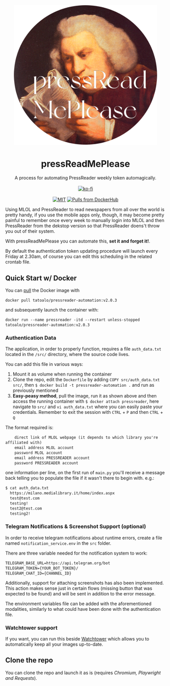 <div align="center">
  <img src="./assets/logo.png" width="450" />
  
  # pressReadMePlease
  
  A process for automating PressReader weekly token automagically.
  <br/><br/>
  [![ko-fi](https://ko-fi.com/img/githubbutton_sm.svg)](https://ko-fi.com/F1F7ABOVF)
  <br/><br/>
  [![MIT](https://img.shields.io/github/license/tatoalo/pressReadMePlease)](https://github.com/tatoalo/pressReadMePlease)
  [![Pulls from DockerHub](https://img.shields.io/docker/pulls/tatoalo/pressreader-automation.svg)](https://hub.docker.com/r/tatoalo/pressreader-automation)
</div>

Using MLOL and PressReader to read newspapers from all over the world is pretty handy, if you use the mobile apps only, though, it may become pretty painful to remember once every week to manually login into MLOL and then PressReader from the dekstop version so that PressReader doens't throw you out of their system.

With pressReadMePlease you can automate this, **set it and forget it!**.

By default the authentication token updating procedure will launch every Friday at 2.30am, of course you can edit this scheduling in the related crontab file.

## Quick Start w/ Docker

You can [pull](https://hub.docker.com/r/tatoalo/pressreader-automation) the Docker image with 

```
docker pull tatoalo/pressreader-automation:v2.0.3
```

and subsequently launch the container with:

```
docker run --name pressreader -itd --restart unless-stopped tatoalo/pressreader-automation:v2.0.3
```

### Authentication Data

The application, in order to properly function, requires a file `auth_data.txt` located in the `/src/` directory, where the source code lives.

You can add this file in various ways:
1. Mount it as volume when running the container
2. Clone the repo, edit the `Dockerfile` by adding ``` COPY src/auth_data.txt src/ ```, then ``` $ docker build -t pressreader-automation . ``` and run as previously mentioned
3. **Easy-peasy method**, pull the image, run it as shown above and then access the running container with ```$ docker attach pressreader```, here navigate to `src/` and `vi auth_data.txt` where you can easily paste your credentials. Remember to exit the session with `CTRL` + `P` and then `CTRL` + `Q`

The format required is:
```
    direct link of MLOL webpage (it depends to which library you're affiliated with)
    email address MLOL account
    password MLOL account
    email address PRESSREADER account
    password PRESSREADER account
```
one information per line, on the first run of `main.py` you'll receive a message back telling you to populate the file if it wasn't there to begin with.
e.g.:
```
$ cat auth_data.txt
  https://milano.medialibrary.it/home/index.aspx
  test@test.com
  testing!
  test2@test.com
  testing2!
```

### Telegram Notifications & Screenshot Support (optional)

In order to receive telegram notifications about runtime errors, create a file named `notification_service.env` in the `src` folder.

There are three variable needed for the notification system to work:
```
TELEGRAM_BASE_URL=https://api.telegram.org/bot
TELEGRAM_TOKEN={YOUR_BOT_TOKEN}/
TELEGRAM_CHAT_ID={CHANNEL_ID}
```

Additionally, support for attaching screenshots has also been implemented.
This action makes sense just in certain flows (missing button that was expected to be found) and will be sent in addition to the error message.

The environment variables file can be added with the aforementioned modalities, similarly to what could have been done with the authentication file.

### Watchtower support
If you want, you can run this beside [Watchtower](https://github.com/containrrr/watchtower) which allows you to automatically keep all your images up-to-date.

## Clone the repo

You can clone the repo and launch it as is (requires *Chromium, Playwright and Requests*). 
